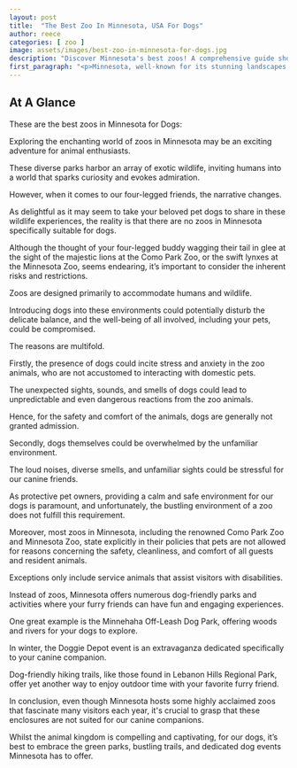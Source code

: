 ```yaml
---
layout: post
title:  "The Best Zoo In Minnesota, USA For Dogs"
author: reece
categories: [ zoo ]
image: assets/images/best-zoo-in-minnesota-for-dogs.jpg
description: "Discover Minnesota's best zoos! A comprehensive guide showcasing the top-rated zoos across the state offering unique exhibits, exciting animals, and educational programs for all ages."
first_paragraph: "<p>Minnesota, well-known for its stunning landscapes and hospitable Midwest attitude, is also flourishing with a variety of zoos that raise the bar when it comes to dog-friendly attractions.</p><p>From Duluth to Minneapolis, these zoos unfold an incredible world of wildlife, offering an ideal escape for humans and their canine companions.</p><p>Whether you're a local Minnesotan or just visiting, captivating adventures await you and your four-legged friend.</p><p>In this article, we'll explore the best zoos in the beautiful state of Minnesota that you and your furry family member can visit together.</p><p>Be ready to pack some treats and hit the road to discover exhibits, trails, and even special pet events that blend education, conservation, and most importantly, fun for you and your dog.</p>"
---
```


## At A Glance

These are the best zoos in Minnesota for Dogs:

Exploring the enchanting world of zoos in Minnesota may be an exciting adventure for animal enthusiasts. 

These diverse parks harbor an array of exotic wildlife, inviting humans into a world that sparks curiosity and evokes admiration. 

However, when it comes to our four-legged friends, the narrative changes. 

As delightful as it may seem to take your beloved pet dogs to share in these wildlife experiences, the reality is that there are no zoos in Minnesota specifically suitable for dogs.

Although the thought of your four-legged buddy wagging their tail in glee at the sight of the majestic lions at the Como Park Zoo, or the swift lynxes at the Minnesota Zoo, seems endearing, it’s important to consider the inherent risks and restrictions. 

Zoos are designed primarily to accommodate humans and wildlife. 

Introducing dogs into these environments could potentially disturb the delicate balance, and the well-being of all involved, including your pets, could be compromised.

The reasons are multifold. 

Firstly, the presence of dogs could incite stress and anxiety in the zoo animals, who are not accustomed to interacting with domestic pets. 

The unexpected sights, sounds, and smells of dogs could lead to unpredictable and even dangerous reactions from the zoo animals. 

Hence, for the safety and comfort of the animals, dogs are generally not granted admission.

Secondly, dogs themselves could be overwhelmed by the unfamiliar environment. 

The loud noises, diverse smells, and unfamiliar sights could be stressful for our canine friends. 

As protective pet owners, providing a calm and safe environment for our dogs is paramount, and unfortunately, the bustling environment of a zoo does not fulfill this requirement.

Moreover, most zoos in Minnesota, including the renowned Como Park Zoo and Minnesota Zoo, state explicitly in their policies that pets are not allowed for reasons concerning the safety, cleanliness, and comfort of all guests and resident animals. 

Exceptions only include service animals that assist visitors with disabilities.

Instead of zoos, Minnesota offers numerous dog-friendly parks and activities where your furry friends can have fun and engaging experiences. 

One great example is the Minnehaha Off-Leash Dog Park, offering woods and rivers for your dogs to explore. 

In winter, the Doggie Depot event is an extravaganza dedicated specifically to your canine companion. 

Dog-friendly hiking trails, like those found in Lebanon Hills Regional Park, offer yet another way to enjoy outdoor time with your favorite furry friend.

In conclusion, even though Minnesota hosts some highly acclaimed zoos that fascinate many visitors each year, it's crucial to grasp that these enclosures are not suited for our canine companions. 

Whilst the animal kingdom is compelling and captivating, for our dogs, it’s best to embrace the green parks, bustling trails, and dedicated dog events Minnesota has to offer.